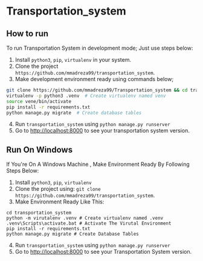 # Transportation_system

## How to run

To run Transportation System in development mode; Just use steps below:

1. Install `python3`, `pip`, `virtualenv` in your system.
2. Clone the project `https://github.com/mmadreza99/transportation_system`.
3. Make development environment ready using commands below;

  ```bash
  git clone https://github.com/mmadreza99/Transportation_system && cd transportation_system
  virtualenv -p python3 .venv  # Create virtualenv named venv
  source vene/bin/activate
  pip install -r requirements.txt
  python manage.py migrate  # Create database tables
  ```

4. Run `transportation_system` using `python manage.py runserver`
5. Go to [http://localhost:8000](http://localhost:8000) to see your transportation system version.

## Run On Windows

If You're On A Windows Machine , Make Environment Ready By Following Steps Below:
1. Install `python3`, `pip`, `virtualenv` 
2. Clone the project using:  `git clone https://github.com/mmadreza99/transportation_system`.
3. Make Environment Ready Like This:
``` Command Prompt
cd transportation_system
python -m virutalenv .venv # Create virtualenv named .venv
.venv\Scripts\activate.bat # Activate The Virutal Environment
pip install -r requirements.txt
python manage.py migrate # Create Database Tables
```
4. Run `transportation_system` using `python manage.py runserver`
5. Go to [http://localhost:8000](http://localhost:8000) to see your Transportation System version.

